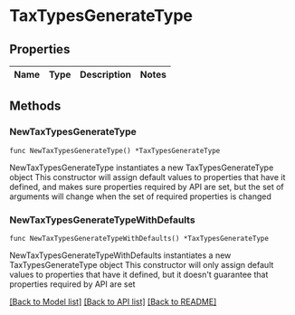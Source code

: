 # TaxTypesGenerateType

## Properties

Name | Type | Description | Notes
------------ | ------------- | ------------- | -------------

## Methods

### NewTaxTypesGenerateType

`func NewTaxTypesGenerateType() *TaxTypesGenerateType`

NewTaxTypesGenerateType instantiates a new TaxTypesGenerateType object
This constructor will assign default values to properties that have it defined,
and makes sure properties required by API are set, but the set of arguments
will change when the set of required properties is changed

### NewTaxTypesGenerateTypeWithDefaults

`func NewTaxTypesGenerateTypeWithDefaults() *TaxTypesGenerateType`

NewTaxTypesGenerateTypeWithDefaults instantiates a new TaxTypesGenerateType object
This constructor will only assign default values to properties that have it defined,
but it doesn't guarantee that properties required by API are set


[[Back to Model list]](../README.md#documentation-for-models) [[Back to API list]](../README.md#documentation-for-api-endpoints) [[Back to README]](../README.md)


